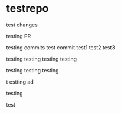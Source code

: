 # testrepo

test changes

testing PR

testing commits
test commit
test1
test2
test3

testing
testing
testing
testing

testing
testing
testing

t
estting
ad

testing

test
